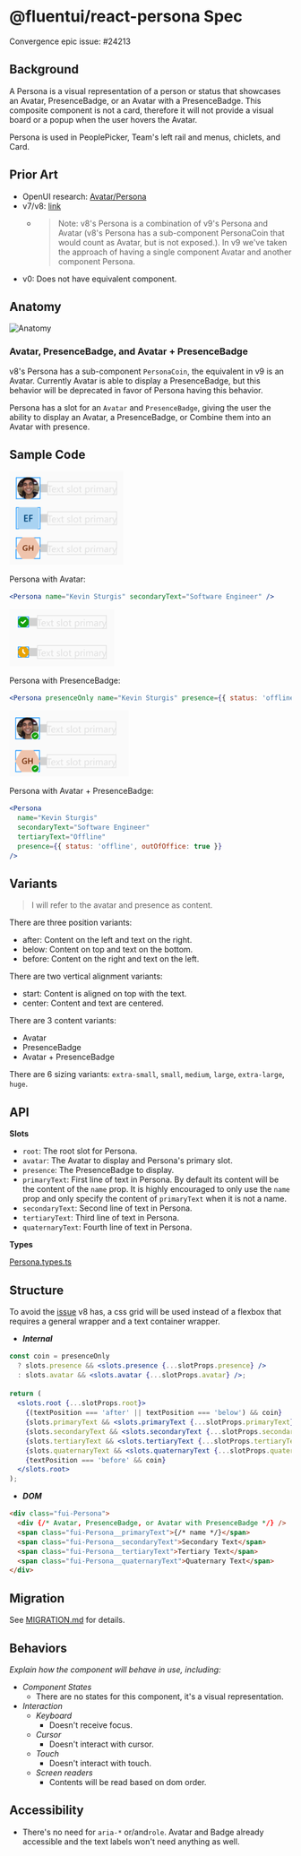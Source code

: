 # @fluentui/react-persona Spec

Convergence epic issue: #24213

## Background

A Persona is a visual representation of a person or status that showcases an Avatar, PresenceBadge, or an Avatar with a PresenceBadge. This composite component is not a card, therefore it will not provide a visual board or a popup when the user hovers the Avatar.

Persona is used in PeoplePicker, Team's left rail and menus, chiclets, and Card.

## Prior Art

- OpenUI research: [Avatar/Persona](https://open-ui.org/components/avatar.research)
- v7/v8: [link](https://developer.microsoft.com/en-us/fluentui#/controls/web/persona)
  - > Note: v8's Persona is a combination of v9's Persona and Avatar (v8's Persona has a sub-component PersonaCoin that would count as Avatar, but is not exposed.). In v9 we've taken the approach of having a single component Avatar and another component Persona.
- v0: Does not have equivalent component.

## Anatomy

![Anatomy](./etc/images/anatomy.png)

### Avatar, PresenceBadge, and Avatar + PresenceBadge

v8's Persona has a sub-component `PersonaCoin`, the equivalent in v9 is an Avatar. Currently Avatar is able to display a PresenceBadge, but this behavior will be deprecated in favor of Persona having this behavior.

Persona has a slot for an `Avatar` and `PresenceBadge`, giving the user the ability to display an Avatar, a PresenceBadge, or Combine them into an Avatar with presence.

## Sample Code

![Avatar](../etc/images/avatar.png)

Persona with Avatar:

```jsx
<Persona name="Kevin Sturgis" secondaryText="Software Engineer" />
```

![PresenceBadge](../etc/images/badge.png)

Persona with PresenceBadge:

```jsx
<Persona presenceOnly name="Kevin Sturgis" presence={{ status: 'offline', outOfOffice: true }} />
```

![Avatar and PresenceBadge](../etc/images/avatar_badge.png)

Persona with Avatar + PresenceBadge:

```jsx
<Persona
  name="Kevin Sturgis"
  secondaryText="Software Engineer"
  tertiaryText="Offline"
  presence={{ status: 'offline', outOfOffice: true }}
/>
```

## Variants

> I will refer to the avatar and presence as content.

There are three position variants:

- after: Content on the left and text on the right.
- below: Content on top and text on the bottom.
- before: Content on the right and text on the left.

There are two vertical alignment variants:

- start: Content is aligned on top with the text.
- center: Content and text are centered.

There are 3 content variants:

- Avatar
- PresenceBadge
- Avatar + PresenceBadge

There are 6 sizing variants: `extra-small`, `small`, `medium`, `large`, `extra-large`, `huge`.

## API

**Slots**

- `root`: The root slot for Persona.
- `avatar`: The Avatar to display and Persona's primary slot.
- `presence`: The PresenceBadge to display.
- `primaryText`: First line of text in Persona. By default its content will be the content of the `name` prop. It is highly encouraged to only use the `name` prop and only specify the content of `primaryText` when it is not a name.
- `secondaryText`: Second line of text in Persona.
- `tertiaryText`: Third line of text in Persona.
- `quaternaryText`: Fourth line of text in Persona.

**Types**

[Persona.types.ts](../src/components/Persona/Persona.types.ts)

## Structure

To avoid the [issue](https://github.com/microsoft/fluentui/issues/23386) v8 has, a css grid will be used instead of a flexbox that requires a general wrapper and a text container wrapper.

- _**Internal**_

```jsx
const coin = presenceOnly
  ? slots.presence && <slots.presence {...slotProps.presence} />
  : slots.avatar && <slots.avatar {...slotProps.avatar} />;

return (
  <slots.root {...slotProps.root}>
    {(textPosition === 'after' || textPosition === 'below') && coin}
    {slots.primaryText && <slots.primaryText {...slotProps.primaryText} />}
    {slots.secondaryText && <slots.secondaryText {...slotProps.secondaryText} />}
    {slots.tertiaryText && <slots.tertiaryText {...slotProps.tertiaryText} />}
    {slots.quaternaryText && <slots.quaternaryText {...slotProps.quaternaryText} />}
    {textPosition === 'before' && coin}
  </slots.root>
);
```

- _**DOM**_

```html
<div class="fui-Persona">
  <div {/* Avatar, PresenceBadge, or Avatar with PresenceBadge */} />
  <span class="fui-Persona__primaryText">{/* name */}</span>
  <span class="fui-Persona__secondaryText">Secondary Text</span>
  <span class="fui-Persona__tertiaryText">Tertiary Text</span>
  <span class="fui-Persona__quaternaryText">Quaternary Text</span>
</div>
```

## Migration

See [MIGRATION.md](./MIGRATION.md) for details.

## Behaviors

_Explain how the component will behave in use, including:_

- _Component States_
  - There are no states for this component, it's a visual representation.
- _Interaction_
  - _Keyboard_
    - Doesn't receive focus.
  - _Cursor_
    - Doesn't interact with cursor.
  - _Touch_
    - Doesn't interact with touch.
  - _Screen readers_
    - Contents will be read based on dom order.

## Accessibility

- There's no need for `aria-*` or/and`role`. Avatar and Badge already accessible and the text labels won't need anything as well.
